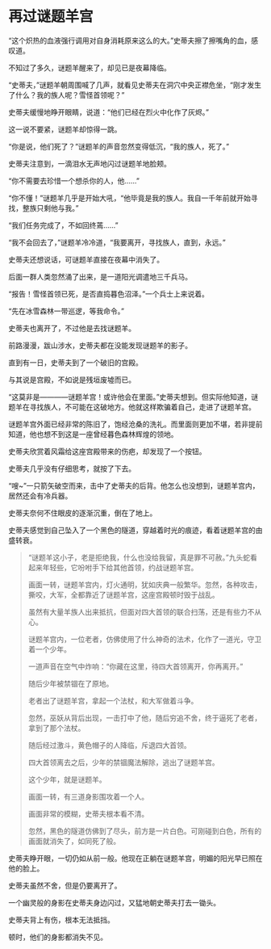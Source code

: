 # 再过谜题羊宫
“这个炽热的血液强行调用对自身消耗原来这么的大。”史蒂夫擦了擦嘴角的血，感叹道。

不知过了多久，谜题羊醒来了，却见已是夜幕降临。

“史蒂夫，”谜题羊朝周围喊了几声，就看见史蒂夫在洞穴中央正襟危坐，“刚才发生了什么？我的族人呢？雪怪首领呢？”

史蒂夫缓慢地睁开眼睛，说道：“他们已经在烈火中化作了灰烬。”

这一说不要紧，谜题羊却惊得一跳。

“你是说，他们死了？”谜题羊的声音忽然变得低沉，“我的族人，死了。”

史蒂夫注意到，一滴泪水无声地闪过谜题羊地脸颊。

“你不需要去珍惜一个想杀你的人，他......”

“你不懂！”谜题羊几乎是开始大吼，“他毕竟是我的族人。我自一千年前就开始寻找，整族只剩他与我。”

“我们任务完成了，不如回终蔫......”

“我不会回去了，”谜题羊冷冷道，“我要离开，寻找族人，直到，永远。”

史蒂夫还想说话，可谜题羊直接在夜幕中消失了。

后面一群人类忽然涌了出来，是一道阳光调遣地三千兵马。

“报告！雪怪首领已死，是否直捣暮色沼泽。”一个兵士上来说着。

“先在冰雪森林一带巡逻，等我命令。”

史蒂夫也离开了，不过他是去找谜题羊。

前路漫漫，跋山涉水，史蒂夫都在没能发现谜题羊的影子。

直到有一日，史蒂夫到了一个破旧的宫殿。

与其说是宫殿，不如说是残垣废墟而已。

“这莫非是————谜题羊宫！或许他会在里面。”史蒂夫想到。但实际他知道，谜题羊在寻找族人，不可能在这破地方。他就这样欺骗着自己，走进了谜题羊宫。

谜题羊宫外面已经非常的陈旧了，饱经沧桑的洗礼。而里面则更加不堪，若非提前知道，他也想不到这是一座曾经暮色森林辉煌的领地。

史蒂夫欣赏着风霜给这座宫殿带来的伤疤，却发现了一个按钮。

史蒂夫几乎没有仔细思考，就按了下去。

“嗖~”一只箭矢破空而来，击中了史蒂夫的后背。他怎么也没想到，谜题羊宫内，居然还会有冷兵器。

史蒂夫奈何不住眼皮的逐渐沉重，倒在了地上。

史蒂夫感觉到自己坠入了一个黑色的隧道，穿越着时光的痕迹，看着谜题羊宫的由盛转衰。

> “谜题羊这小子，老是拒绝我，什么也没给我留，真是罪不可赦。”九头蛇看起来年轻些，它吩咐手下给其他首领，约战谜题羊宫。
> 
> 画面一转，谜题羊宫内，灯火通明，犹如庆典一般繁华。忽然，各种攻击，撕咬，大军，全都靠近了谜题羊宫，这座宫殿顿时毁于战乱。
> 
> 虽然有大量羊族人出来抵抗，但面对四大首领的联合扫荡，还是有些力不从心。
> 
> 谜题羊宫内，一位老者，仿佛使用了什么神奇的法术，化作了一道光，守卫着一个少年。
> 
> 一道声音在空气中炸响：“你藏在这里，待四大首领离开，你再离开。”
> 
> 随后少年被禁锢在了原地。
> 
> 老者出了谜题羊宫，拿起一个法杖，和大军做着斗争。
> 
> 忽然，巫妖从背后出现，一击打中了他，随后穷追不舍，终于逼死了老者，拿到了那个法杖。
> 
> 随后经过激斗，黄色帽子的人降临，斥退四大首领。
> 
> 四大首领离去之后，少年的禁锢魔法解除，逃出了谜题羊宫。
> 
>  这个少年，就是谜题羊。
> 
> 画面一转，有三道身影围攻着一个人。
> 
> 画面非常的模糊，史蒂夫根本看不清。
> 
> 忽然，黑色的隧道仿佛到了尽头，前方是一片白色。可刚碰到白色，所有的画面就消失了，如同死了般。

史蒂夫睁开眼，一切仍如从前一般。他现在正躺在谜题羊宫，明媚的阳光早已照在他的脸上。

史蒂夫虽然不舍，但是仍要离开了。

一个幽灵般的身影在史蒂夫身边闪过，又猛地朝史蒂夫打去一锄头。

史蒂夫背上有伤，根本无法抵挡。

顿时，他们的身影都消失不见。
